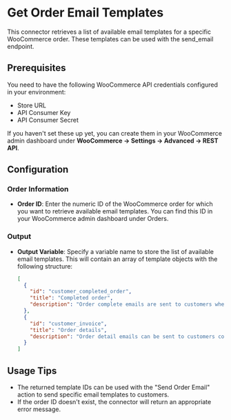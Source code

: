 # Get Order Email Templates

This connector retrieves a list of available email templates for a specific WooCommerce order. These templates can be used with the send_email endpoint.

## Prerequisites

You need to have the following WooCommerce API credentials configured in your environment:
- Store URL
- API Consumer Key
- API Consumer Secret

If you haven't set these up yet, you can create them in your WooCommerce admin dashboard under **WooCommerce → Settings → Advanced → REST API**.

## Configuration

### Order Information

- **Order ID**: Enter the numeric ID of the WooCommerce order for which you want to retrieve available email templates. You can find this ID in your WooCommerce admin dashboard under Orders.

### Output

- **Output Variable**: Specify a variable name to store the list of available email templates. This will contain an array of template objects with the following structure:
  ```json
  [
    {
      "id": "customer_completed_order",
      "title": "Completed order",
      "description": "Order complete emails are sent to customers when their orders are marked completed..."
    },
    {
      "id": "customer_invoice",
      "title": "Order details",
      "description": "Order detail emails can be sent to customers containing their order information..."
    }
  ]
  ```

## Usage Tips

- The returned template IDs can be used with the "Send Order Email" action to send specific email templates to customers.
- If the order ID doesn't exist, the connector will return an appropriate error message.
